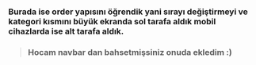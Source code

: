 ### Burada ise order yapısını öğrendik yani sırayı değiştirmeyi ve kategori kısmını büyük ekranda sol tarafa aldık mobil cihazlarda ise alt tarafa aldık.


>### Hocam navbar dan bahsetmişsiniz onuda ekledim :)

